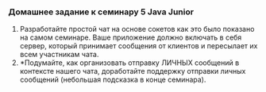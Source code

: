 ### Домашнее задание к семинару 5 Java Junior
1. Разработайте простой чат на основе сокетов как это было показано на самом семинаре. 
Ваше приложение должно включать в себя сервер, который принимает сообщения от клиентов и 
пересылает их всем участникам чата.
2. *Подумайте, как организовать отправку ЛИЧНЫХ сообщений в контексте нашего чата, 
доработайте поддержку отправки личных сообщений (небольшая подсказка в конце семинара).